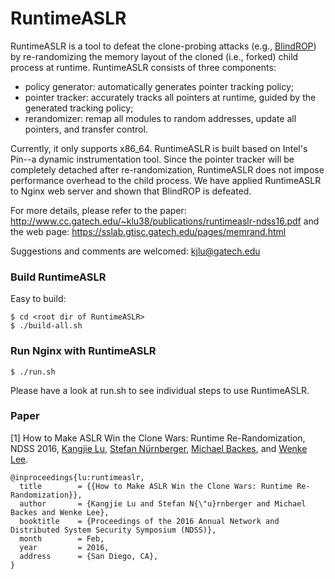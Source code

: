 # RuntimeASLR

RuntimeASLR is a tool to defeat the clone-probing attacks (e.g., [BlindROP][brop]) by re-randomizing
the memory layout of the cloned (i.e., forked) child process at runtime.
RuntimeASLR consists of three components: 
  - policy generator: automatically generates pointer tracking policy; 
  - pointer tracker: accurately tracks all pointers at runtime, guided by the generated tracking policy;
  - rerandomizer: remap all modules to random addresses, update all pointers, and transfer control.

Currently, it only supports x86_64.
RuntimeASLR is built based on Intel's Pin--a dynamic instrumentation tool. Since the 
pointer tracker will be completely detached after re-randomization, RuntimeASLR does not
impose performance overhead to the child process.
We have applied RuntimeASLR to Nginx web server and shown that BlindROP is defeated.

For more details, please refer to the paper: http://www.cc.gatech.edu/~klu38/publications/runtimeaslr-ndss16.pdf
and the web page: https://sslab.gtisc.gatech.edu/pages/memrand.html

Suggestions and comments are welcomed: kjlu@gatech.edu


### Build RuntimeASLR
Easy to build:
```
$ cd <root dir of RuntimeASLR>
$ ./build-all.sh
```

### Run Nginx with RuntimeASLR
```
$ ./run.sh
```
Please have a look at run.sh to see individual steps to use RuntimeASLR.

### Paper
[1] How to Make ASLR Win the Clone Wars: Runtime Re-Randomization, NDSS 2016,
[Kangjie Lu][kangjie], [Stefan Nürnberger][stefan], 
[Michael Backes][michael], and [Wenke Lee][wenke].

```
@inproceedings{lu:runtimeaslr,
  title        = {{How to Make ASLR Win the Clone Wars: Runtime Re-Randomization}},
  author       = {Kangjie Lu and Stefan N{\"u}rnberger and Michael Backes and Wenke Lee},
  booktitle    = {Proceedings of the 2016 Annual Network and Distributed System Security Symposium (NDSS)},
  month        = Feb,
  year         = 2016,
  address      = {San Diego, CA},
}
```

[kangjie]:  <http://www.cc.gatech.edu/~klu38/>
[stefan]:   <https://www.infsec.cs.uni-saarland.de/~nuernberger/>
[michael]:  <https://www.infsec.cs.uni-saarland.de/~backes/>
[wenke]:    <http://wenke.gtisc.gatech.edu/>
[brop]:			<http://www.scs.stanford.edu/brop/>
